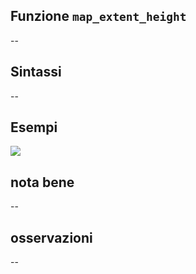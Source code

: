 ## Funzione `map_extent_height`

--

## Sintassi

--

## Esempi

<img src="/img/variabili/map_extent_height/map_extent_height1.png">

## nota bene

--

## osservazioni

--